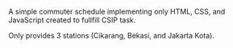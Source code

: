 A simple commuter schedule implementing only HTML, CSS, and JavaScript created to fullfill CSIP task.

Only provides 3 stations (Cikarang, Bekasi, and Jakarta Kota).
